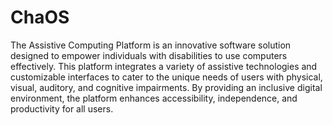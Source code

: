 # ChaOS
The Assistive Computing Platform is an innovative software solution designed to empower individuals with disabilities to use computers effectively. This platform integrates a variety of assistive technologies and customizable interfaces to cater to the unique needs of users with physical, visual, auditory, and cognitive impairments. By providing an inclusive digital environment, the platform enhances accessibility, independence, and productivity for all users.
